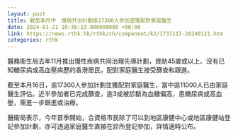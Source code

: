 ```yaml
---
layout: post
title: 截至本月中　慢病共治計劃逾17300人參加並獲配對家庭醫生
date: 2024-01-21 10:38:13.000000000 +08:00
link: https://news.rthk.hk/rthk/ch/component/k2/1737117-20240121.htm
categories: rthk
---
```


醫務衞生局去年11月推出慢性疾病共同治理先導計劃，資助45歲或以上、沒有已知糖尿病或高血壓病歷的香港居民，配對家庭醫生接受篩查和跟進。

截至本月16日，逾17300人參加計劃並獲配對家庭醫生，當中逾11000人已由家庭醫生評估。近半參加者已完成篩查，逾3成被診斷為血糖偏高，患糖尿病或高血壓，需進一步跟進或治療。

醫衞局表示，今年首季開始，合資格市民除了可以到地區康健中心或地區康健站登記參加計劃，亦可透過家庭醫生直接在診所登記參加，詳情適時公布。
